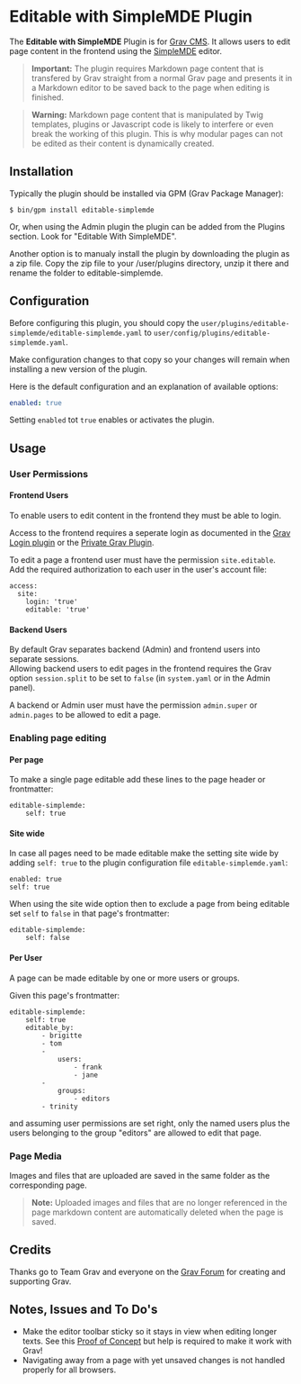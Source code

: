 # Editable with SimpleMDE Plugin

The **Editable with SimpleMDE** Plugin is for [Grav CMS](http://github.com/getgrav/grav). It allows users to edit page content in the frontend using the [SimpleMDE](https://simplemde.com/) editor.

> **Important:** The plugin requires Markdown page content that is transfered by Grav straight from a normal Grav page and presents it in a Markdown editor to be saved back to the page when editing is finished.

> **Warning:** Markdown page content that is manipulated by Twig templates, plugins or Javascript code is likely to interfere or even break the working of this plugin. This is why modular pages can not be edited as their content is dynamically created.

## Installation

Typically the plugin should be installed via GPM (Grav Package Manager):

```
$ bin/gpm install editable-simplemde
```

Or, when using the Admin plugin the plugin can be added from the Plugins section. Look for "Editable With SimpleMDE".

Another option is to manualy install the plugin by downloading the plugin as a zip file. Copy the zip file to your /user/plugins directory, unzip it there and rename the folder to editable-simplemde.

## Configuration

Before configuring this plugin, you should copy the `user/plugins/editable-simplemde/editable-simplemde.yaml` to `user/config/plugins/editable-simplemde.yaml`.

Make configuration changes to that copy so your changes will remain when installing a new version of the plugin.

Here is the default configuration and an explanation of available options:

```yaml
enabled: true
```

Setting `enabled` tot `true` enables or activates the plugin.

## Usage

### User Permissions

#### Frontend Users

To enable users to edit content in the frontend they must be able to login. 

Access to the frontend requires a seperate login as documented in the [Grav Login plugin](https://github.com/getgrav/grav-plugin-login) or the [Private Grav Plugin](https://github.com/Diyzzuf/grav-plugin-private).

To edit a page a frontend user must have the permission `site.editable`. Add the required authorization to each user in the user's account file:

```
access:
  site:
    login: 'true'
    editable: 'true'
```

#### Backend Users

By default Grav separates backend (Admin) and frontend users into separate sessions.   
Allowing backend users to edit pages in the frontend requires the Grav option `session.split` to be set to `false` (in `system.yaml` or in the Admin panel).

A backend or Admin user must have the permission `admin.super` or `admin.pages` to be allowed to edit a page.


### Enabling page editing

#### Per page

To make a single page editable add these lines to the page header or frontmatter:

```
editable-simplemde:
    self: true
```

#### Site wide

In case all pages need to be made editable make the setting site wide by adding `self: true` to the plugin configuration file `editable-simplemde.yaml`:

```
enabled: true
self: true
```

When using the site wide option then to exclude a page from being editable set `self` to `false` in that page's frontmatter:

```
editable-simplemde:
    self: false
```

#### Per User

A page can be made editable by one or more users or groups.

Given this page's frontmatter:

```
editable-simplemde:
    self: true
    editable_by:
        - brigitte
        - tom
        -
            users:
                - frank
                - jane
        -
            groups:
                - editors
        - trinity
```

and assuming user permissions are set right, only the named users plus the users belonging to the group "editors" are allowed to edit that page.

### Page Media

Images and files that are uploaded are saved in the same folder as the corresponding page.

> **Note:** Uploaded images and files that are no longer referenced in the page markdown content are automatically deleted when the page is saved.

## Credits

Thanks go to Team Grav and everyone on the [Grav Forum](https://getgrav.org/forum) for creating and supporting Grav.

## Notes, Issues and To Do's

- Make the editor toolbar sticky so it stays in view when editing longer texts. See this [Proof of Concept](https://codepen.io/bleutzinn/pen/KmNWmp) but help is required to make it work with Grav!
- Navigating away from a page with yet unsaved changes is not handled properly for all browsers.


